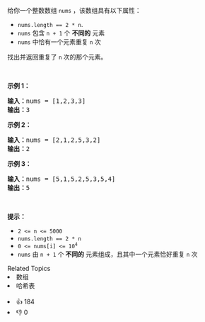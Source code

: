 <p>给你一个整数数组 <code>nums</code> ，该数组具有以下属性：</p>

<div class="original__bRMd"> 
 <div> 
  <ul> 
   <li><code>nums.length == 2 * n</code>.</li> 
   <li><code>nums</code> 包含 <code>n + 1</code> 个 <strong>不同的</strong> 元素</li> 
   <li><code>nums</code> 中恰有一个元素重复 <code>n</code> 次</li> 
  </ul> 
 </div>
</div>

<p>找出并返回重复了 <code>n</code><em> </em>次的那个元素。</p>

<p>&nbsp;</p>

<p><strong>示例 1：</strong></p>

<pre>
<strong>输入：</strong>nums = [1,2,3,3]
<strong>输出：</strong>3
</pre>

<p><strong>示例 2：</strong></p>

<pre>
<strong>输入：</strong>nums = [2,1,2,5,3,2]
<strong>输出：</strong>2
</pre>

<p><strong>示例 3：</strong></p>

<pre>
<strong>输入：</strong>nums = [5,1,5,2,5,3,5,4]
<strong>输出：</strong>5
</pre>


<p>&nbsp;</p>

<p><strong>提示：</strong></p>

<ul> 
 <li><code>2 &lt;= n &lt;= 5000</code></li> 
 <li><code>nums.length == 2 * n</code></li> 
 <li><code>0 &lt;= nums[i] &lt;= 10<sup>4</sup></code></li> 
 <li><code>nums</code> 由 <code>n + 1</code> 个<strong> 不同的</strong> 元素组成，且其中一个元素恰好重复 <code>n</code> 次</li> 
</ul>

<div><div>Related Topics</div><div><li>数组</li><li>哈希表</li></div></div><br><div><li>👍 184</li><li>👎 0</li></div>